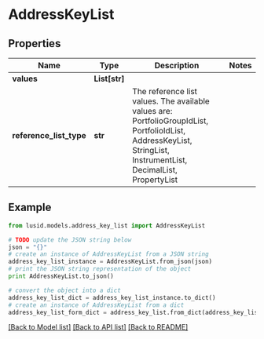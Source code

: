 # AddressKeyList


## Properties
Name | Type | Description | Notes
------------ | ------------- | ------------- | -------------
**values** | **List[str]** |  | 
**reference_list_type** | **str** | The reference list values. The available values are: PortfolioGroupIdList, PortfolioIdList, AddressKeyList, StringList, InstrumentList, DecimalList, PropertyList | 

## Example

```python
from lusid.models.address_key_list import AddressKeyList

# TODO update the JSON string below
json = "{}"
# create an instance of AddressKeyList from a JSON string
address_key_list_instance = AddressKeyList.from_json(json)
# print the JSON string representation of the object
print AddressKeyList.to_json()

# convert the object into a dict
address_key_list_dict = address_key_list_instance.to_dict()
# create an instance of AddressKeyList from a dict
address_key_list_form_dict = address_key_list.from_dict(address_key_list_dict)
```
[[Back to Model list]](../README.md#documentation-for-models) [[Back to API list]](../README.md#documentation-for-api-endpoints) [[Back to README]](../README.md)



